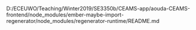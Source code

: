 D:/ECEUWO/Teaching/Winter2019/SE3350b/CEAMS-app/aouda-CEAMS-frontend/node_modules/ember-maybe-import-regenerator/node_modules/regenerator-runtime/README.md